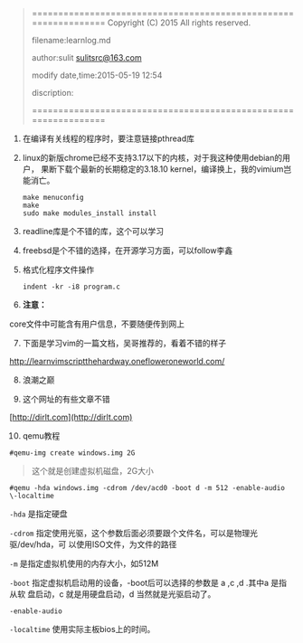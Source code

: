 > ================================================================
>    Copyright (C) 2015 All rights reserved.
>
>    filename:learnlog.md
>
>    author:sulit sulitsrc@163.com
>
>    modify date,time:2015-05-19 12:54
>
>    discription:
>
> ================================================================

1. 在编译有关线程的程序时，要注意链接pthread库

2. linux的新版chrome已经不支持3.17以下的内核，对于我这种使用debian的用户，
果断下载个最新的长期稳定的3.18.10 kernel，编译换上，我的vimium岂能消亡。

	```
	make menuconfig
	make
	sudo make modules_install install
	```

3. readline库是个不错的库，这个可以学习

4. freebsd是个不错的选择，在开源学习方面，可以follow李鑫

5. 格式化程序文件操作

	```
	indent -kr -i8 program.c
	```

6. **注意：**

  core文件中可能含有用户信息，不要随便传到网上

7. 下面是学习vim的一篇文档，吴哥推荐的，看着不错的样子

  http://learnvimscriptthehardway.onefloweroneworld.com/

8. 浪潮之巅

9. 这个网址的有些文章不错

  [http://dirlt.com](http://dirlt.com)

10. qemu教程

  `#qemu-img create windows.img 2G`

  > 这个就是创建虚拟机磁盘，2G大小

  `#qemu -hda windows.img -cdrom /dev/acd0 -boot d -m 512 -enable-audio
  \-localtime`

  `-hda` 是指定硬盘

  `-cdrom` 指定使用光驱，这个参数后面必须要跟个文件名，可以是物理光驱/dev/hda，可
  以使用ISO文件，为文件的路径

  `-m` 是指定虚拟机使用的内存大小，如512M

  `-boot` 指定虚拟机启动用的设备，-boot后可以选择的参数是 a ,c ,d .其中a 是指从软
  盘启动，c 就是用硬盘启动，d 当然就是光驱启动了。

  `-enable-audio`

  `-localtime` 使用实际主板bios上的时间。
